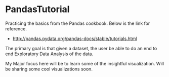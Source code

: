 # PandasTutorial

Practicing the basics from the Pandas cookbook. Below is the link for reference.
- http://pandas.pydata.org/pandas-docs/stable/tutorials.html

The primary goal is that given a dataset, the user be able to do an end to end Exploratory Data Analysis of the data. 

My Major focus here will be to learn some of the insightful visualization.
Will be sharing some cool visualizations soon.
